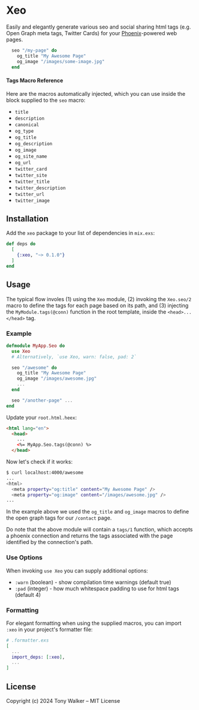 # Xeo

Easily and elegantly generate various seo and social sharing html tags (e.g. Open Graph meta tags, Twitter Cards) for your [Phoenix](https://www.phoenixframework.org/)-powered web pages.

```elixir
  seo "/my-page" do
    og_title "My Awesome Page"
    og_image "/images/some-image.jpg"
  end
```

#### Tags Macro Reference

Here are the macros automatically injected, which you can use inside the block supplied
to the `seo` macro:

- `title`
- `description`
- `canonical`
- `og_type`
- `og_title`
- `og_description`
- `og_image`
- `og_site_name`
- `og_url`
- `twitter_card`
- `twitter_site`
- `twitter_title`
- `twitter_description`
- `twitter_url`
- `twitter_image`


## Installation

Add the `xeo` package to your list of dependencies in `mix.exs`:

```elixir
def deps do
  [
    {:xeo, "~> 0.1.0"}
  ]
end
```

## Usage

The typical flow involes (1) using the `Xeo` module, (2) invoking the `Xeo.seo/2` macro
to define the tags for each page based on its path, and (3) injecting
the `MyModule.tags(@conn)` function in the root template, inside the `<head>...</head>` tag.

### Example

```elixir
defmodule MyApp.Seo do
  use Xeo
  # Alternatively, `use Xeo, warn: false, pad: 2`

  seo "/awesome" do
    og_title "My Awesome Page"
    og_image "/images/awesome.jpg"
    ...
  end

  seo "/another-page" ...
end
```

Update your `root.html.heex`:

```html
<html lang="en">
  <head>
    ...
    <%= MyApp.Seo.tags(@conn) %>
  </head>
```

Now let's check if it works:

```sh
$ curl localhost:4000/awesome
...
<html>
  <meta property="og:title" content="My Awesome Page" />
  <meta property="og:image" content="/images/awesome.jpg" />
...
```

In the example above we used the `og_title` and `og_image` macros to define the open graph tags for our `/contact` page.

Do note that the above module will contain a `tags/1` function, which accepts
a phoenix connection and returns the tags associated with the page identified
by the connection's path.

### Use Options

When invoking `use Xeo` you can supply additional options:

- `:warn` (boolean) - show compilation time warnings (default true)
- `:pad` (integer) - how much whitespace padding to use for html tags (default 4)


### Formatting

For elegant formatting when using the supplied macros,
you can import `:xeo` in your project's formatter file:


```elixir
# .formatter.exs
[
  ...
  import_deps: [:xeo],
  ...
]
```

## License

Copyright (c) 2024 Tony Walker – MIT License
